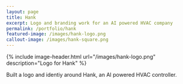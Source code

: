 ```yaml
---
layout: page
title: Hank
excerpt: Logo and branding work for an AI powered HVAC company
permalink: /portfolio/hank
featured-image: /images/hank-logo.png
callout-image: /images/hank-square.png
---
```


{% include image-header.html url="/images/hank-logo.png" description="Logo for Hank" %}

Built a logo and identiy around Hank, an AI powered HVAC controller.